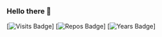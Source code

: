 ### Hello there 👋

[![Visits Badge](https://badges.pufler.dev/visits/szpricky/szpricky)]
[![Repos Badge](https://badges.pufler.dev/repos/szpricky)]
[![Years Badge](https://badges.pufler.dev/years/szpricky)]

<!--
**szpricky/szpricky** is a ✨ _special_ ✨ repository because its `README.md` (this file) appears on your GitHub profile.

Here are some ideas to get you started:

- 🔭 I’m currently working on ...
- 🌱 I’m currently learning ...
- 👯 I’m looking to collaborate on ...
- 🤔 I’m looking for help with ...
- 💬 Ask me about ...
- 📫 How to reach me: ...
- 😄 Pronouns: ...
- ⚡ Fun fact: ...
-->
